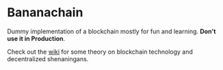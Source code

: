 # Bananachain
Dummy implementation of a blockchain mostly for fun and learning. **Don't use it in Production**.

Check out the [wiki](https://github.com/madoke/bananachain/wiki) for some theory on blockchain technology and decentralized shenaningans.
